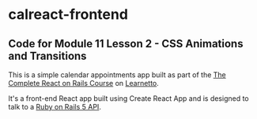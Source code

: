 # calreact-frontend

## Code for Module 11 Lesson 2 - CSS Animations and Transitions

This is a simple calendar appointments app built as part of the [The Complete React on Rails Course](https://learnetto.com/users/hrishio/courses/the-complete-react-on-rails-5-course) on [Learnetto](https://learnetto.com).

It's a front-end React app built using Create React App and is designed to talk to a [Ruby on Rails 5 API](https://github.com/learnetto/calreact).
